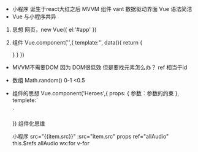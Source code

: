 - 小程序 诞生于react大红之后
  MVVM 组件 vant
  数据驱动界面
  Vue 语法简洁
- Vue 与小程序共异
1. 思想
  网页，new Vue({
    el:'#app'
  })
2. 组件
  Vue.component('',{
    template:'',
    data(){
      return {

      }
    }
  })

  - MVVM不需要DOM 因为 DOM很低效
  但是要找元素怎么办？ ref 相当于id 
  - 数组
    Math.random() 0-1 <0.5 

- 组件的思想
  Vue.component('Heroes',{
      props: {
          参数：参数的约束
      },
      templete:`
      
      `
  })
  组件化思维
  <Heroes :heroes="heroes"/>

  小程序 src="{{item.src}}"
  :src="item.src"
  props
  ref="allAudio" this.$refs.allAudio
  wx:for v-for